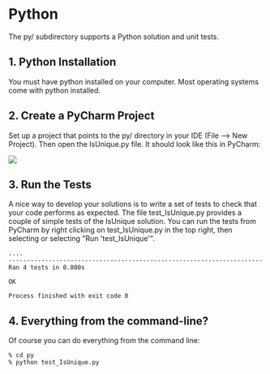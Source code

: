 # Python

The py/ subdirectory supports a Python solution and unit tests.

## 1. Python Installation

You must have python installed on your computer. Most operating systems come with python installed. 

## 2. Create a PyCharm Project

Set up a project that points to the py/ directory in your IDE (File --> New Project). Then open the IsUnique.py file. It should look like this in PyCharm:

<img src="https://github.com/ics-software-engineering/cci-playground/raw/master/images/py-pycharm-isunique.py.png">

## 3. Run the Tests

A nice way to develop your solutions is to write a set of tests to check that your code performs as expected. The file test_IsUnique.py provides a couple of simple tests of the IsUnique solution. You can run the tests from PyCharm by right clicking on test_IsUnique.py in the top right, then selecting or selecting "Run 
\'test_IsUnique\'". 

```
....
----------------------------------------------------------------------
Ran 4 tests in 0.000s

OK

Process finished with exit code 0
```

## 4. Everything from the command-line?

Of course you can do everything from the command line:

```
% cd py
% python test_IsUnique.py
```     






















